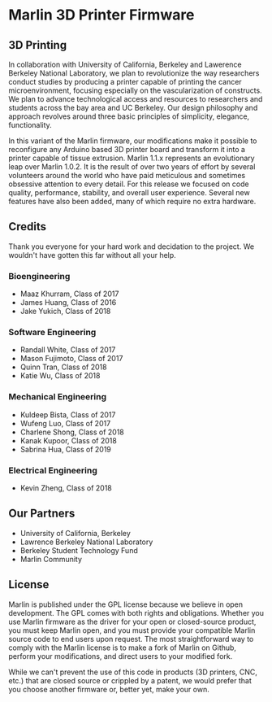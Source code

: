 # Marlin 3D Printer Firmware 

## 3D Printing 
In collaboration with University of California, Berkeley and Lawerence Berkeley National Laboratory, we plan to revolutionize the way researchers conduct studies by producing a printer capable of printing the cancer microenvironment, focusing especially on the vascularization of constructs. We plan to advance technological access and resources to researchers and students across the bay area and UC Berkeley. Our design philosophy and approach revolves around three basic principles of simplicity, elegance, functionality.

In this variant of the Marlin firmware, our modifications make it possible to reconfigure any Arduino based 3D printer board and transform it into a printer capable of tissue extrusion. Marlin 1.1.x represents an evolutionary leap over Marlin 1.0.2. It is the result of over two years of effort by several volunteers around the world who have paid meticulous and sometimes obsessive attention to every detail. For this release we focused on code quality, performance, stability, and overall user experience. Several new features have also been added, many of which require no extra hardware.

## Credits
Thank you everyone for your hard work and decidation to the project. We wouldn't have gotten this far without all your help.

### Bioengineering
 - Maaz Khurram, Class of 2017
 - James Huang, Class of 2016
 - Jake Yukich, Class of 2018

### Software Engineering
 - Randall White, Class of 2017
 - Mason Fujimoto, Class of 2017
 - Quinn Tran, Class of 2018
 - Katie Wu, Class of 2018

### Mechanical Engineering
 - Kuldeep Bista, Class of 2017
 - Wufeng Luo, Class of 2017
 - Charlene Shong, Class of 2018
 - Kanak Kupoor, Class of 2018
 - Sabrina Hua, Class of 2019

### Electrical Engineering
 - Kevin Zheng, Class of 2018

## Our Partners
 - University of California, Berkeley
 - Lawrence Berkeley National Laboratory
 - Berkeley Student Technology Fund
 - Marlin Community

## License
Marlin is published under the GPL license because we believe in open development. The GPL comes with both rights and obligations. Whether you use Marlin firmware as the driver for your open or closed-source product, you must keep Marlin open, and you must provide your compatible Marlin source code to end users upon request. The most straightforward way to comply with the Marlin license is to make a fork of Marlin on Github, perform your modifications, and direct users to your modified fork.

While we can't prevent the use of this code in products (3D printers, CNC, etc.) that are closed source or crippled by a patent, we would prefer that you choose another firmware or, better yet, make your own.
